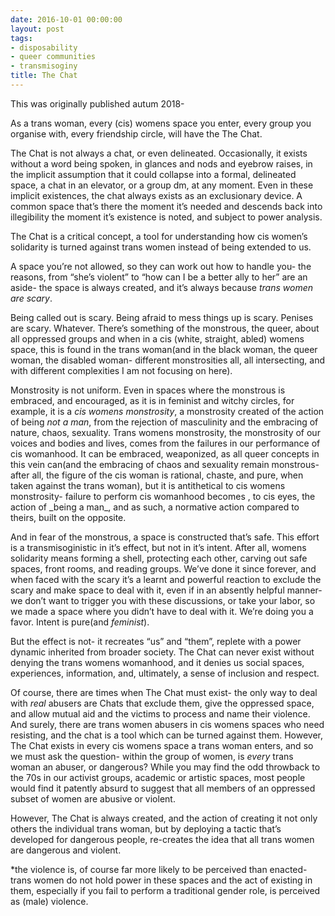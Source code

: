 ```yaml
---
date: 2016-10-01 00:00:00
layout: post
tags:
- disposability
- queer communities
- transmisoginy
title: The Chat
---
```


This was originally published autum 2018- 


As a trans woman, every (cis) womens space you enter, every group you organise with, every friendship circle, will have the The Chat.  

The Chat is not always a chat, or even delineated. Occasionally, it exists without a word being spoken, in glances and nods and eyebrow raises, in the implicit assumption that it could collapse into a formal, delineated space, a chat in an elevator, or a group dm, at any moment. Even in these implicit existences, the chat always exists as an exclusionary device. A common space that’s there the moment it’s needed and descends back into illegibility the moment it’s existence is noted, and subject to power analysis.


The Chat is a critical concept, a tool for understanding how cis women’s solidarity is turned against trans women instead of being extended to us.


A space you’re not allowed, so they can work out how to handle you- the reasons, from “she’s violent” to “how can I be a better ally to her” are an aside- the space is always created, and it’s always because *trans women are scary*.  

Being called out is scary. Being afraid to mess things up is scary. Penises are scary. Whatever. There’s something of the monstrous, the queer, about all oppressed groups and when in a cis (white, straight, abled) womens space, this is found in the trans woman(and in the black woman, the queer woman, the disabled woman- different monstrosities all, all intersecting, and with different complexities I am not focusing on here).


Monstrosity is not uniform. Even in spaces where the monstrous is embraced, and encouraged, as it is in feminist and witchy circles, for example, it is a *cis womens monstrosity*, a monstrosity created of the action of being *not a man*, from the rejection of masculinity and the embracing of nature, chaos, sexuality. Trans womens monstrosity, the monstrosity of our voices and bodies and lives, comes from the failures in our performance of cis womanhood. It can be embraced, weaponized, as all queer concepts in this vein can(and the embracing of chaos and sexuality remain monstrous- after all, the figure of the cis woman is rational, chaste, and pure, when taken against the trans woman), but it is antithetical to cis womens monstrosity- failure to perform cis womanhood becomes , to cis eyes, the action of \_being a man\_, and as such, a normative action compared to theirs, built on the opposite.


And in fear of the monstrous, a space is constructed that’s safe. This effort is a transmisoginistic in it’s effect, but not in it’s intent. After all, womens solidarity means forming a shell, protecting each other, carving out safe spaces, front rooms, and reading groups. We’ve done it since forever, and when faced with the scary it’s a learnt and powerful reaction to exclude the scary and make space to deal with it, even if in an absently helpful manner- we don’t want to trigger you with these discussions, or take your labor, so we made a space where you didn’t have to deal with it. We’re doing you a favor. Intent is pure(and *feminist*).


But the effect is not- it recreates “us” and “them”, replete with a power dynamic inherited from broader society. The Chat can never exist without denying the trans womens womanhood, and it denies us social spaces, experiences, information, and, ultimately, a sense of inclusion and respect.


Of course, there are times when The Chat must exist- the only way to deal with *real* abusers are Chats that exclude them, give the oppressed space, and allow mutual aid and the victims to process and name their violence. And surely, there are trans women abusers in cis womens spaces who need resisting, and the chat is a tool which can be turned against them. However, The Chat exists in every cis womens space a trans woman enters, and so we must ask the question- within the group of women, is *every* trans woman an abuser, or dangerous? While you may find the odd throwback to the 70s in our activist groups, academic or artistic spaces, most people would find it patently absurd to suggest that all members of an oppressed subset of women are abusive or violent.


However, The Chat is always created, and the action of creating it not only others the individual trans woman, but by deploying a tactic that’s developed for dangerous people, re-creates the idea that all trans women are dangerous and violent.


\*the violence is, of course far more likely to be perceived than enacted- trans women do not hold power in these spaces and the act of existing in them, especially if you fail to perform a traditional gender role, is perceived as (male) violence.


